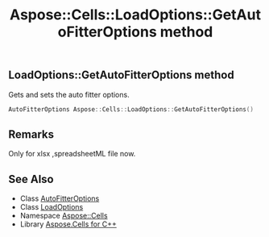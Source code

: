 ﻿---
title: Aspose::Cells::LoadOptions::GetAutoFitterOptions method
linktitle: GetAutoFitterOptions
second_title: Aspose.Cells for C++ API Reference
description: 'Aspose::Cells::LoadOptions::GetAutoFitterOptions method. Gets and sets the auto fitter options in C++.'
type: docs
weight: 3700
url: /cpp/aspose.cells/loadoptions/getautofitteroptions/
---
## LoadOptions::GetAutoFitterOptions method


Gets and sets the auto fitter options.

```cpp
AutoFitterOptions Aspose::Cells::LoadOptions::GetAutoFitterOptions()
```

## Remarks


Only for xlsx ,spreadsheetML file now. 
## See Also

* Class [AutoFitterOptions](../../autofitteroptions/)
* Class [LoadOptions](../)
* Namespace [Aspose::Cells](../../)
* Library [Aspose.Cells for C++](../../../)
